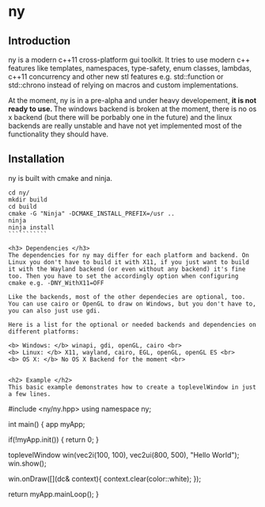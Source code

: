 # ny

<h2> Introduction </h2>
ny is a modern c++11 cross-platform gui toolkit. It tries to use modern c++ features like templates, namespaces, type-safety, enum classes, lambdas, c++11 concurrency and other new stl features e.g. std::function or std::chrono instead of relying on macros and custom implementations.

At the moment, ny is in a pre-alpha and under heavy developement, <b> it is not ready to use. </b>
The windows backend is broken at the moment, there is no os x backend (but there will be porbably one in the future) and the linux backends are really unstable and have not yet implemented most of the functionality they should have.


<h2> Installation </h2>
ny is built with cmake and ninja.

`````````````
cd ny/
mkdir build
cd build
cmake -G "Ninja" -DCMAKE_INSTALL_PREFIX=/usr ..
ninja
ninja install
```````````

<h3> Dependencies </h3>
The dependencies for ny may differ for each platform and backend. On Linux you don't have to build it with X11, if you just want to build it with the Wayland backend (or even without any backend) it's fine too. Then you have to set the accordingly option when configuring cmake e.g. -DNY_WithX11=OFF

Like the backends, most of the other dependecies are optional, too. You can use cairo or OpenGL to draw on Windows, but you don't have to, you can also just use gdi.

Here is a list for the optional or needed backends and dependencies on different platforms:

<b> Windows: </b> winapi, gdi, openGL, cairo <br>
<b> Linux: </b> X11, wayland, cairo, EGL, openGL, openGL ES <br>
<b> OS X: </b> No OS X Backend for the moment <br>


<h2> Example </h2>
This basic example demonstrates how to create a toplevelWindow in just a few lines.

`````````````
#include <ny/ny.hpp>
using namespace ny;

int main()
{
  app myApp;
  
  if(!myApp.init())
  {
    return 0;
  }
  
  toplevelWindow win(vec2i(100, 100), vec2ui(800, 500), "Hello World");
  win.show();

  win.onDraw([](dc& context){
  		context.clear(color::white);
  	});
  
  return myApp.mainLoop();
}
````````````
